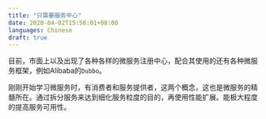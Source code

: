 ```yaml
---
title: "只需要服务中心"
date: 2020-04-02T15:58:01+08:00
languages: Chinese
draft: true
---
```


目前，市面上以及出现了各种各样的微服务注册中心，配合其使用的还有各种微服务框架，例如Alibaba的`Dubbo`。

刚刚开始学习微服务时，有消费者和服务提供者，这两个概念，这也是微服务的精髓所在。通过拆分服务来达到细化服务粒度的目的，再使用性能扩展。能极大程度的提高服务可用性。